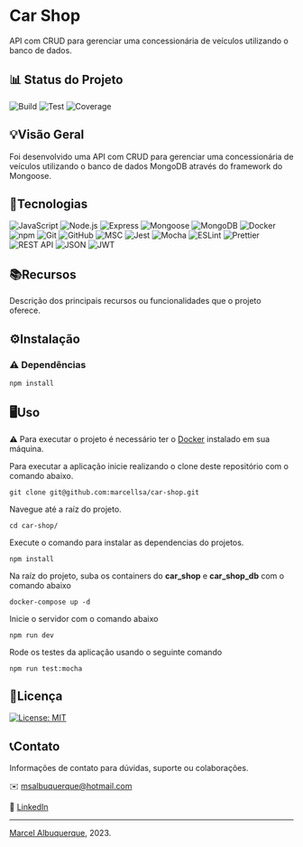 <!-- Título do Projeto -->
# Car Shop

API com CRUD para gerenciar uma concessionária de veículos utilizando o banco de dados.

<!-- Status do Projeto -->
## 📊 Status do Projeto

![Build](https://img.shields.io/badge/build-passing-brightgreen)
![Test](https://img.shields.io/badge/tests-passed-brightgreen)
![Coverage](https://img.shields.io/badge/coverage-60%25-yellow)

<!-- Visão Geral -->
## 💡Visão Geral

Foi desenvolvido uma API com CRUD para gerenciar uma concessionária de veículos utilizando o banco de dados MongoDB através do framework do Mongoose.

<!-- Tecnologias -->
## 🔧Tecnologias

![JavaScript](https://img.shields.io/badge/-JavaScript-yellow)
![Node.js](https://img.shields.io/badge/-Node.js-green)
![Express](https://img.shields.io/badge/-Express-lightgrey)
![Mongoose](https://img.shields.io/badge/-Mongoose-green)
![MongoDB](https://img.shields.io/badge/-MongoDB-green)
![Docker](https://img.shields.io/badge/-Docker-blue)
![npm](https://img.shields.io/badge/-npm-red)
![Git](https://img.shields.io/badge/-Git-red)
![GitHub](https://img.shields.io/badge/-GitHub-black)
![MSC](https://img.shields.io/badge/-MSC-lightgrey)
![Jest](https://img.shields.io/badge/-Jest-red)
![Mocha](https://img.shields.io/badge/-Mocha-blue)
![ESLint](https://img.shields.io/badge/-ESLint-purple)
![Prettier](https://img.shields.io/badge/-Prettier-pink)
![REST API](https://img.shields.io/badge/-REST%20API-green)
![JSON](https://img.shields.io/badge/-JSON-orange)
![JWT](https://img.shields.io/badge/-JWT-yellow)

<!-- Recursos -->
## 📚Recursos

Descrição dos principais recursos ou funcionalidades que o projeto oferece.

<!-- Instalação -->
## ⚙️Instalação

### :warning: Dependências

```bash
npm install
``` 

<!-- Uso -->
## 🖥️Uso

  ⚠️ Para executar o projeto é necessário ter o [Docker](https://docs.docker.com/desktop/install/linux-install/) instalado em sua máquina.
  

Para executar a aplicação inicie realizando o clone deste repositório com o comando abaixo.

    git clone git@github.com:marcellsa/car-shop.git

Navegue até a raíz do projeto.

    cd car-shop/

Execute o comando para instalar as dependencias do projetos.

    npm install
    
Na raíz do projeto, suba os containers do **car_shop** e **car_shop_db** com o comando abaixo

    docker-compose up -d

Inicie o servidor com o comando abaixo

    npm run dev
  
Rode os testes da aplicação usando o seguinte comando

    npm run test:mocha

<!-- Licença -->
## 📝Licença

[![License: MIT](https://img.shields.io/badge/License-MIT-yellow.svg)](https://opensource.org/licenses/MIT)

<!-- Contato -->
## 📞Contato

Informações de contato para dúvidas, suporte ou colaborações.

✉️ msalbuquerque@hotmail.com

💼 [LinkedIn](https://linkedin.com/in/marcellsa)


---

[Marcel Albuquerque](www.linkedin.com/in/marcellsa), 2023.
